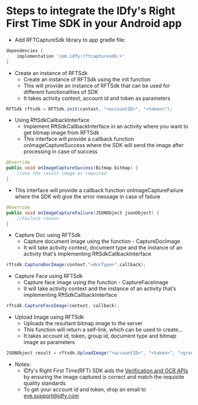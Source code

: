 # Steps to integrate the IDfy's Right First Time SDK in your Android app


* Add RFTCaptureSdk library to app gradle file: 
```gradle
dependencies { 
    implementation 'com.idfy:rftcapturesdk:+'
}
```

* Create an instance of RFTSdk 
  * Create an instance of RFTSdk using the init function
  * This will provide an instance of RFTSdk that can be used for different functionalities of SDK
  * It takes activity context, account id and token as parameters

```java
RFTSdk rftsdk = RFTSdk.init(context, "<accountID>", "<token>"); 
```

* Using RftSdkCallbackInterface 
  * Implement RftSdkCallbackInterface in an activity where you want to get bitmap image from RFTSdk
  * This interface will provide a callback function onImageCaptureSuccess where the SDK will send the image after processing in case of success

```java
@Override
public void onImageCaptureSuccess(Bitmap bitmap) { 
    //Use the result image as required 
} 
```

 * This interface will provide a callback function onImageCaptureFailure where the SDK will give the error message in case of failure

```java
@Override
public void onImageCaptureFailure(JSONObject jsonObject) { 
    //Failure reason 
}
```

* Capture Doc using RFTSdk 
  * Capture document image using the function - CaptureDocImage 
  * It will take activity context, document type and the instance of an activity that's implementing RftSdkCallbackInterface

```java
rftsdk.CaptureDocImage(context,"<docType>",callback); 
```

* Capture Face using RFTSdk 
  * Capture face image using the function - CaptureFaceImage 
  * It will take activity context and the instance of an activity that’s implementing RftSdkCallbackInterface

```java
rftsdk.CaptureFaceImage(context, callback); 
```

* Upload Image using RFTSdk 
  * Uploads the resultant bitmap image to the server
  * This function will return a self-link, which can be used to create... 
  * It takes account id, token, group id, document type and bitmap image as parameters 

```java
JSONObject result = rftsdk.UploadImage("<accountID>", "<token>", "<groupId>", "<docType>", bitmap); 
```

* Notes:
  * IDfy's Right First Time(RFT) SDK aids the [Verification and OCR APIs](http://api-docs.idfy.com/v2/) by ensuring the image captured is correct and match the requisite quality standards
  * To get your account id and token, drop an email to eve.support@idfy.com

